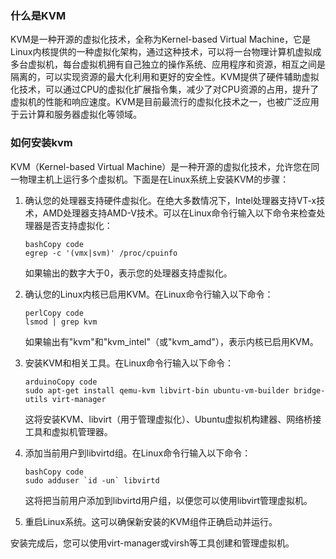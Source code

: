 ### 什么是KVM

KVM是一种开源的虚拟化技术，全称为Kernel-based Virtual Machine，它是Linux内核提供的一种虚拟化架构，通过这种技术，可以将一台物理计算机虚拟成多台虚拟机，每台虚拟机拥有自己独立的操作系统、应用程序和资源，相互之间是隔离的，可以实现资源的最大化利用和更好的安全性。KVM提供了硬件辅助虚拟化技术，可以通过CPU的虚拟化扩展指令集，减少了对CPU资源的占用，提升了虚拟机的性能和响应速度。KVM是目前最流行的虚拟化技术之一，也被广泛应用于云计算和服务器虚拟化等领域。

### 如何安装kvm

KVM（Kernel-based Virtual Machine）是一种开源的虚拟化技术，允许您在同一物理主机上运行多个虚拟机。下面是在Linux系统上安装KVM的步骤：

1. 确认您的处理器支持硬件虚拟化。在绝大多数情况下，Intel处理器支持VT-x技术，AMD处理器支持AMD-V技术。可以在Linux命令行输入以下命令来检查处理器是否支持虚拟化：

   ```
   bashCopy code
   egrep -c '(vmx|svm)' /proc/cpuinfo
   ```

   如果输出的数字大于0，表示您的处理器支持虚拟化。

2. 确认您的Linux内核已启用KVM。在Linux命令行输入以下命令：

   ```
   perlCopy code
   lsmod | grep kvm
   ```

   如果输出有"kvm"和"kvm_intel"（或"kvm_amd"），表示内核已启用KVM。

3. 安装KVM和相关工具。在Linux命令行输入以下命令：

   ```
   arduinoCopy code
   sudo apt-get install qemu-kvm libvirt-bin ubuntu-vm-builder bridge-utils virt-manager
   ```

   这将安装KVM、libvirt（用于管理虚拟化）、Ubuntu虚拟机构建器、网络桥接工具和虚拟机管理器。

4. 添加当前用户到libvirtd组。在Linux命令行输入以下命令：

   ```
   bashCopy code
   sudo adduser `id -un` libvirtd
   ```

   这将把当前用户添加到libvirtd用户组，以便您可以使用libvirt管理虚拟机。

5. 重启Linux系统。这可以确保新安装的KVM组件正确启动并运行。

安装完成后，您可以使用virt-manager或virsh等工具创建和管理虚拟机。